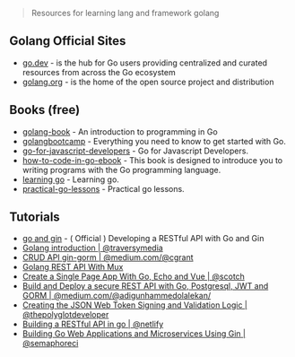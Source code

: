 >  Resources for learning lang and framework golang

## Golang Official Sites
  - [go.dev](https://go.dev/) - is the hub for Go users providing centralized and curated resources from across the Go ecosystem
  - [golang.org](https://golang.org/) - is the home of the open source project and distribution

## Books (free)
  - [golang-book](https://www.golang-book.com/books/intro) - An introduction to programming in Go
  - [golangbootcamp](http://www.golangbootcamp.com/) - Everything you need to know to get started with Go.
  - [go-for-javascript-developers](http://www.pazams.com/Go-for-Javascript-Developers/) - Go for Javascript Developers.
  - [how-to-code-in-go-ebook](https://www.digitalocean.com/community/books/how-to-code-in-go-ebook) - This book is designed to introduce you to writing programs with the Go programming language.
  - [learning go](https://www.miek.nl/go/) - Learning go.
  - [practical-go-lessons](https://www.practical-go-lessons.com/) - Practical go lessons.

## Tutorials
  - [go and gin](https://golang.org/doc/tutorial/web-service-gin) - ( Official ) Developing a RESTful API with Go and Gin
  - [Golang introduction | @traversymedia](https://www.youtube.com/watch?v=SqrbIlUwR0U)
  - [CRUD API gin-gorm | @medium.com/@cgrant](https://medium.com/@cgrant/developing-a-simple-crud-api-with-go-gin-and-gorm-df87d98e6ed1)
  - [Golang REST API With Mux](https://www.youtube.com/watch?v=SonwZ6MF5BE)
  - [Create a Single Page App With Go, Echo and Vue | @scotch](https://scotch.io/tutorials/create-a-single-page-app-with-go-echo-and-vue)
  - [Build and Deploy a secure REST API with Go, Postgresql, JWT and GORM | @medium.com/@adigunhammedolalekan/](https://medium.com/@adigunhammedolalekan/build-and-deploy-a-secure-rest-api-with-go-postgresql-jwt-and-gorm-6fadf3da505b)
  - [Creating the JSON Web Token Signing and Validation Logic | @thepolyglotdeveloper](https://www.thepolyglotdeveloper.com/2017/03/authenticate-a-golang-api-with-json-web-tokens/)
  - [Building a RESTful API in go | @netlify](https://www.netlify.com/blog/2016/10/20/building-a-restful-api-in-go/)
  - [Building Go Web Applications and Microservices Using Gin | @semaphoreci](https://semaphoreci.com/community/tutorials/building-go-web-applications-and-microservices-using-gin)
